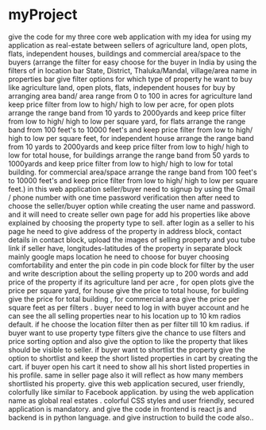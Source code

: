 # myProject
give the code for my three core web application with my idea for using my application as real-estate between sellers of agriculture land, open plots, flats, independent houses, buildings and commercial area/space to the buyers (arrange the filter for easy choose for the buyer in India by using the filters of in location bar State, District, Thaluka/Mandal, village/area name  in properties bar give filter options for which type of property he want to buy like agriculture land, open plots, flats, independent houses for buy by arranging area band/ area range from 0 to 100 in acres for agriculture land keep price filter from low to high/ high to low per acre, for open plots arrange the range band from 10 yards to 2000yards and keep price filter from low to high/ high to low per square yard, for flats arrange the range band from 100 feet's to 10000 feet's and keep price filter from low to high/ high to low per  square feet, for independent house arrange the range band from 10 yards to 2000yards and keep price filter from low to high/ high to low for total house, for buildings arrange the range band from 50 yards to 1000yards and keep price filter from low to high/ high to low for total building. for commercial area/space arrange the range band from 100 feet's to 10000 feet's and keep price filter from low to high/ high to low per  square feet.) in this web application seller/buyer need to signup by using the Gmail / phone number with one time password verification then after need to choose the seller/buyer option while creating the user name and password. and it will need to create seller own page for add his properties like above explained by choosing the property type to sell. after login as a seller to his page he need to give address of the property in address block, contact details in contact block, upload the images of selling property and you tube link if seller have, longitudes-latitudes of the property in separate block  mainly google maps location he need to choose for buyer choosing comfortability and enter the pin code in pin code block  for filter by the user and write description about the selling property up to 200 words  and add price of the property if its agriculture land per acre , for open plots give the price per square yard, for house give the price to total house, for building give the price for total building , for commercial area give the price per square feet as per filters .   buyer need to log in with buyer account and he can see the all selling properties near to his location up to 10 km radios default. if he choose the location filter then as per filter till 10 km radius.  if buyer want to use property type filters give the chance to use filters and price sorting option and also give the option to like the property that likes should be visible to seller. if buyer want to shortlist the property give the option to shortlist and keep the short listed properties in cart by creating the cart. if buyer open his cart it need to show all his short listed properties in his profile. same in seller page also it will reflect as how many members shortlisted his property.   give this web application secured, user friendly, colorfully like similar to Facebook application. by using the web application name as global real estates . colorful CSS styles and user friendly, secured application is mandatory. and give the code in frontend is react js and backend is in python language. and give instruction to build the code also..
